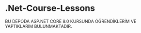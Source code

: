 # .Net-Course-Lessons

BU DEPODA ASP.NET CORE 8.0 KURSUNDA ÖĞRENDİKLERİM VE YAPTIKLARIM BULUNMAKTADIR. 
